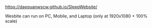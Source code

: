 https://daequanwscw.github.io/SleepWebsite/

Wesbite can run on PC, Mobile, and Laptop (only at 1920x1080 + 100% scale)
